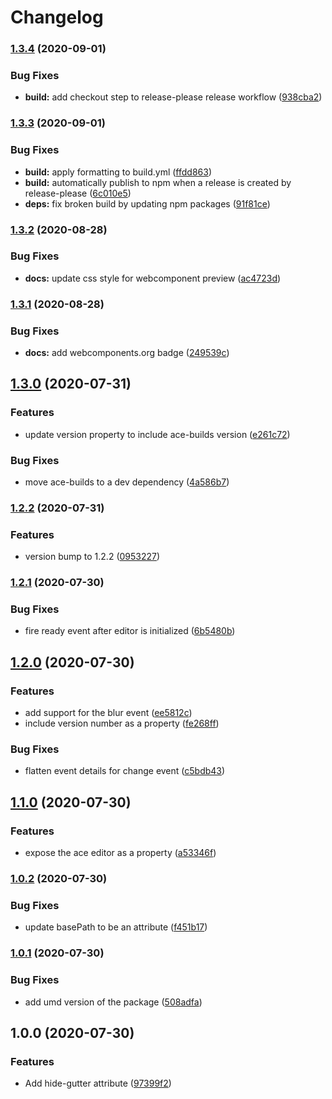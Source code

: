 # Changelog

### [1.3.4](https://www.github.com/socsieng/ace-custom-element/compare/v1.3.3...v1.3.4) (2020-09-01)


### Bug Fixes

* **build:** add checkout step to release-please release workflow ([938cba2](https://www.github.com/socsieng/ace-custom-element/commit/938cba22474a5803a3f6f0c9c1ec946928057b50))

### [1.3.3](https://www.github.com/socsieng/ace-custom-element/compare/v1.3.2...v1.3.3) (2020-09-01)


### Bug Fixes

* **build:** apply formatting to build.yml ([ffdd863](https://www.github.com/socsieng/ace-custom-element/commit/ffdd863d4d5af279228e20089d2f35502e4dc290))
* **build:** automatically publish to npm when a release is created by release-please ([6c010e5](https://www.github.com/socsieng/ace-custom-element/commit/6c010e536dff98ea10a6492616ad880a3c015ff3))
* **deps:** fix broken build by updating npm packages ([91f81ce](https://www.github.com/socsieng/ace-custom-element/commit/91f81ce9d435744a3462d1680a0b28e7898a3170))

### [1.3.2](https://www.github.com/socsieng/ace-custom-element/compare/v1.3.1...v1.3.2) (2020-08-28)


### Bug Fixes

* **docs:** update css style for webcomponent preview ([ac4723d](https://www.github.com/socsieng/ace-custom-element/commit/ac4723dda162f90405f8c8fc17586aa7e0605f52))

### [1.3.1](https://www.github.com/socsieng/ace-custom-element/compare/v1.3.0...v1.3.1) (2020-08-28)


### Bug Fixes

* **docs:** add webcomponents.org badge ([249539c](https://www.github.com/socsieng/ace-custom-element/commit/249539c35fb19aa2f7dbf640338781b67e5adb66))

## [1.3.0](https://www.github.com/socsieng/ace-custom-element/compare/v1.2.2...v1.3.0) (2020-07-31)


### Features

* update version property to include ace-builds version ([e261c72](https://www.github.com/socsieng/ace-custom-element/commit/e261c7299680142eda30e4a8568e78f8ab1085b9))


### Bug Fixes

* move ace-builds to a dev dependency ([4a586b7](https://www.github.com/socsieng/ace-custom-element/commit/4a586b7083ec4a2095936ac31cb9a4b4e34d8439))

### [1.2.2](https://www.github.com/socsieng/ace-custom-element/compare/v1.2.1...v1.2.2) (2020-07-31)


### Features

* version bump to 1.2.2 ([0953227](https://www.github.com/socsieng/ace-custom-element/commit/09532278e4305970b99b92de01bfd8ea4c8bca25))

### [1.2.1](https://www.github.com/socsieng/ace-custom-element/compare/v1.2.0...v1.2.1) (2020-07-30)


### Bug Fixes

* fire ready event after editor is initialized ([6b5480b](https://www.github.com/socsieng/ace-custom-element/commit/6b5480bd84dae139bc22fe67b32d038309ac0def))

## [1.2.0](https://www.github.com/socsieng/ace-custom-element/compare/v1.1.0...v1.2.0) (2020-07-30)


### Features

* add support for the blur event ([ee5812c](https://www.github.com/socsieng/ace-custom-element/commit/ee5812ceae444f160ac5488718f134aa598647ee))
* include version number as a property ([fe268ff](https://www.github.com/socsieng/ace-custom-element/commit/fe268ffe6bd9fc9fa9d61a5db5191e843bb78656))


### Bug Fixes

* flatten event details for change event ([c5bdb43](https://www.github.com/socsieng/ace-custom-element/commit/c5bdb43e9600079ab6f9d015408001168c2f1921))

## [1.1.0](https://www.github.com/socsieng/ace-custom-element/compare/v1.0.2...v1.1.0) (2020-07-30)


### Features

* expose the ace editor as a property ([a53346f](https://www.github.com/socsieng/ace-custom-element/commit/a53346ff3e07d10851d5e93ae0ec47cd59ffd12d))

### [1.0.2](https://www.github.com/socsieng/ace-custom-element/compare/v1.0.1...v1.0.2) (2020-07-30)


### Bug Fixes

* update basePath to be an attribute ([f451b17](https://www.github.com/socsieng/ace-custom-element/commit/f451b175749beb6443c4cbf74694547d1e7f6936))

### [1.0.1](https://www.github.com/socsieng/ace-custom-element/compare/v1.0.0...v1.0.1) (2020-07-30)


### Bug Fixes

* add umd version of the package ([508adfa](https://www.github.com/socsieng/ace-custom-element/commit/508adfa81219bcfa31027f927e313dd80a6f1a90))

## 1.0.0 (2020-07-30)


### Features

* Add hide-gutter attribute ([97399f2](https://www.github.com/socsieng/ace-custom-element/commit/97399f27e90279cc7e5ff6514387233cdbd1b8f4))
